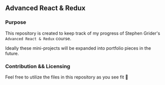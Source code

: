 ## Advanced React & Redux

### Purpose
This repository is created to keep track of my progress of Stephen Grider's `Advanced React & Redux` course. 

Ideally these mini-projects will be expanded into portfolio pieces in the future. 

### Contribution && Licensing
Feel free to utilize the files in this repository as you see fit :muscle: